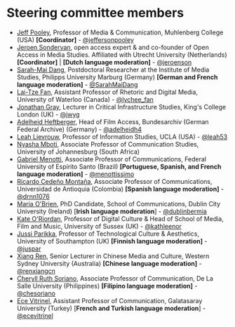 # Steering committee members

* [Jeff Pooley](https://jeffpooley.com), Professor of Media & Communication, Muhlenberg College (USA) **[Coordinator]** - [@jeffersonpooley](https://twitter.com/jeffersonpooley)
* [Jeroen Sondervan](https://www.uu.nl/staff/JSondervan), open access expert & and co-founder of Open Access in Media Studies. Affiliated with Utrecht University (Netherlands) **[Coordinator]** | **[Dutch language moderation]** - [@jeroenson](https://twitter.com/jeroenson)
* [Sarah-Mai Dang](http://www.oabooks.de/about/academic-cv-en/), Postdoctoral Researcher at the Institute of Media Studies, Philipps University Marburg (Germany) **[German and French language moderation]** - [@SarahMaiDang](https://twitter.com/SarahMaiDang)
* [Lai-Tze Fan](https://laitzefan.com/), Assistant Professor of Rhetoric and Digital Media, University of Waterloo (Canada) - [@lychee_fan](https://twitter.com/lychee_fan)
* [Jonathan Gray](https://jonathangray.org/), Lecturer in Critical Infrastructure Studies, King's College London (UK) - [@jwyg](https://twitter.com/jwyg)
* [Adelheid Heftberger](https://hcommons.org/members/heftberger2017/), Head of Film Access, Bundesarchiv (German Federal Archive) (Germany) - [@adelheidh4](https://twitter.com/adelheidh4)
* [Leah Lievrouw](http://www.tft.ucla.edu/2011/09/faculty-leah-lievrouw/), Professor of Information Studies, UCLA (USA) - [@leah53](https://twitter.com/leah53)
* [Nyasha Mboti](https://www.uj.ac.za/contact/Pages/Nyasha-Mboti.aspx), Associate Professor of Communication Studies, University of Johannesburg (South Africa)
* [Gabriel Menotti](http://comunicacaosocial.ufes.br/pos-graduacao/POSCOM/detalhes-de-pessoal), Associate Professor of Communications, Federal University of Espírito Santo (Brazil) **[Portuguese, Spanish, and French language moderation]** - [@menottissimo](https://twitter.com/menottissimo)
* [Ricardo Cedeño Montaña](http://scienti.colciencias.gov.co:8081/cvlac/visualizador/generarCurriculoCv.do?cod_rh=0001350433), Associate Professor of Communications, Universidad de Antioquia (Colombia) **[Spanish language moderation]** - [@drnn1076](https://twitter.com/drnn1076)
* [Maria O'Brien](https://mobile.twitter.com/dublinbermia?lang=en), PhD Candidate, School of Communications, Dublin City University (Ireland) [**Irish language moderation**] - [@dublinbermia](https://twitter.com/dublinbermia)
* [Kate O'Riordan](http://www.sussex.ac.uk/profiles/30746), Professor of Digital Culture & Head of School of Media, Film and Music, University of Sussex (UK) - [@kathleenor](https://twitter.com/kathleenor)
* [Jussi Parikka](https://jussiparikka.net/), Professor of Technological Culture & Aesthetics, University of Southampton (UK) **[Finnish language moderation]** - [@juspar](https://twitter.com/juspar)
* [Xiang Ren](https://www.westernsydney.edu.au/ics/people/researchers/xiang_ren), Senior Lecturer in Chinese Media and Culture, Western Sydney University (Australia) **[Chinese language moderation]** - [@renxiangcn](https://twitter.com/renxiangcn)
* [Cheryll Ruth Soriano](http://www.cheryllsoriano.com/), Associate Professor of Communication, De La Salle University (Philippines) **[Filipino language moderation]** - [@chesoriano](https://twitter.com/chesoriano)
* [Ece Vitrinel](http://cv.gsu.edu.tr/en/CV/ece-vitrinel), Assistant Professor of Communication, Galatasaray University (Turkey) [**French and Turkish language moderation**] - [@ecevitrinel](https://twitter.com/ecevitrinel) 
